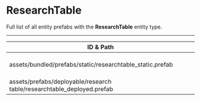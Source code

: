 # ResearchTable
Full list of all <Badge type="warning" text="2"/> entity prefabs with the **ResearchTable** entity type.

---
| ID & Path |
| --- |
| <a href="#1827442529"><Badge id="1827442529" type="tip" text="#"/></a> <Badge type="tip" text="1827442529"/> <br> assets/bundled/prefabs/static/researchtable_static.prefab |
| <a href="#146554961"><Badge id="146554961" type="tip" text="#"/></a> <Badge type="tip" text="146554961"/> <br> assets/prefabs/deployable/research table/researchtable_deployed.prefab |
